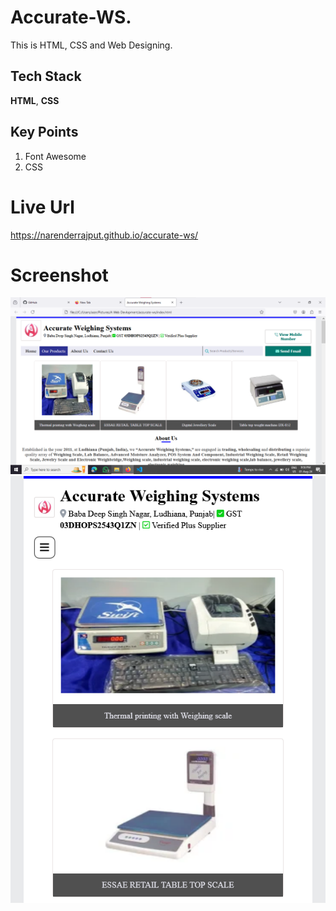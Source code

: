 # Accurate-WS.
This is HTML, CSS and Web Designing. 

## Tech Stack

**HTML**, **CSS**

## Key Points
1. Font Awesome
2. CSS

# Live Url
https://narenderrajput.github.io/accurate-ws/


# Screenshot

![Screenshot](./Aqua%20weighting%20system.png)
![Screenshot](./Aqua-WS%20Resposive.png)

